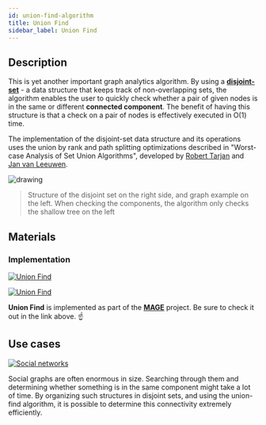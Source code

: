 ```yaml
---
id: union-find-algorithm
title: Union Find
sidebar_label: Union Find
---
```


## Description

This is yet another important graph analytics algorithm. By using a
[**disjoint-set**](https://en.wikipedia.org/wiki/Disjoint-set_data_structure) -
a data structure that keeps track of non-overlapping sets, the algorithm enables
the user to quickly check whether a pair of given nodes is in the same or
different **connected component**. The benefit of having this structure is that
a check on a pair of nodes is effectively executed in O(1) time.

The implementation of the disjoint-set data structure and its operations uses
the union by rank and path splitting optimizations described in "Worst-case
Analysis of Set Union Algorithms", developed by [Robert
Tarjan](https://en.wikipedia.org/wiki/Robert_Tarjan) and [Jan van
Leeuwen](https://en.wikipedia.org/wiki/Jan_van_Leeuwen).

<img src="https://i.imgur.com/R6BuXzs.png" alt="drawing"/>

> Structure of the disjoint set on the right side, and graph example on the
> left. When checking the components, the algorithm only checks the shallow tree
> on the left

## Materials

### Implementation

[![Union
Find](https://img.shields.io/badge/Union_Find-Implementation-FB6E00?style=for-the-badge&logo=github&logoColor=white)](https://github.com/memgraph/mage/blob/main/python/union_find.py)

[![Union
Find](https://img.shields.io/badge/Union_Find-Documentation-FCC624?style=for-the-badge&logo=cplusplus&logoColor=white)](/mage/query-modules/python/union-find)

**Union Find** is implemented as part of the
[**MAGE**](https://github.com/memgraph/mage) project. Be sure to check it out in
the link above. :point_up:

## Use cases

[![Social
networks](https://img.shields.io/badge/Social_networks-Application-8A477F?style=for-the-badge)](/mage/applications/social-media-application)

Social graphs are often enormous in size. Searching through them and determining
whether something is in the same component might take a lot of time. By
organizing such structures in disjoint sets, and using the union-find algorithm,
it is possible to determine this connectivity extremely efficiently.
